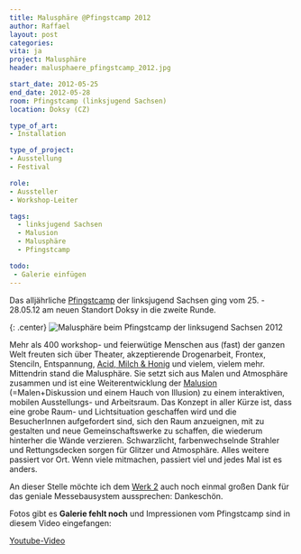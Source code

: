 ```yaml
---
title: Malusphäre @Pfingstcamp 2012
author: Raffael
layout: post
categories:
vita: ja
project: Malusphäre
header: malusphaere_pfingstcamp_2012.jpg

start_date: 2012-05-25
end_date: 2012-05-28
room: Pfingstcamp (linksjugend Sachsen)
location: Doksy (CZ)

type_of_art:
- Installation

type_of_project:
- Ausstellung
- Festival

role:
- Aussteller
- Workshop-Leiter

tags:
  - linksjugend Sachsen
  - Malusion
  - Malusphäre
  - Pfingstcamp

todo:
 - Galerie einfügen
---
```


Das alljährliche [Pfingstcamp](http://www.linksjugend-sachsen.de/events/pfingstcamp/pfingstcamp-2012.html) der linksjugend Sachsen ging vom 25. - 28.05.12 am neuen Standort Doksy in die zweite Runde. 

<!--more-->

{: .center}
![Malusphäre beim Pfingstcamp der linksugend Sachsen 2012]({{site.imgpath}}/P1040291_web.jpg)

Mehr als 400 workshop- und feierwütige Menschen aus (fast) der ganzen Welt freuten sich über Theater, akzeptierende Drogenarbeit, Frontex, Stenciln, Entspannung, [Acid, Milch & Honig](http://www.acid-milch-und-honig.de) und vielem, vielem mehr. Mittendrin stand die Malusphäre. Sie setzt sich aus Malen und Atmosphäre zusammen und ist eine Weiterentwicklung der [Malusion](/malusphaere/) (=Malen+Diskussion und einem Hauch von Illusion) zu einem interaktiven, mobilen Ausstellungs- und Arbeitsraum. Das Konzept in aller Kürze ist, dass eine grobe Raum- und Lichtsituation geschaffen wird und die BesucherInnen aufgefordert sind, sich den Raum anzueignen, mit zu gestalten und neue Gemeinschaftswerke zu schaffen, die wiederum hinterher die Wände verzieren. Schwarzlicht, farbenwechselnde Strahler und Rettungsdecken sorgen für Glitzer und Atmosphäre. Alles weitere passiert vor Ort. Wenn viele mitmachen, passiert viel und jedes Mal ist es anders.

An dieser Stelle möchte ich dem [Werk 2](http://www.werk-2.de/) auch noch einmal großen Dank für das geniale Messebausystem aussprechen: Dankeschön.

Fotos gibt es **Galerie fehlt noch** und Impressionen vom Pfingstcamp sind in diesem Video eingefangen:

[Youtube-Video](https://www.youtube.com/watch?v=xlnaAUgoFx4)
